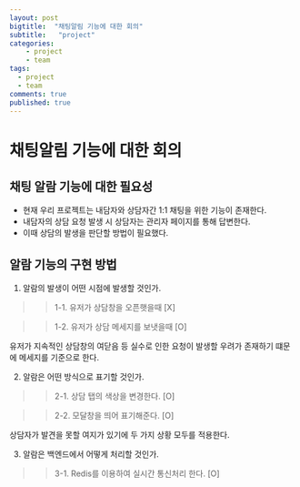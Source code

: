 ```yaml
---
layout: post
bigtitle:  "채팅알림 기능에 대한 회의"
subtitle:   "project"
categories:
    - project
    - team
tags:
  - project
  - team
comments: true
published: true
---
```

# 채팅알림 기능에 대한 회의

## 채팅 알람 기능에 대한 필요성
- 현재 우리 프로젝트는 내담자와 상담자간 1:1 채팅을 위한 기능이 존재한다.
- 내담자의 상담 요청 발생 시 상담자는 관리자 페이지를 통해 답변한다.
- 이때 상담의 발생을 판단할 방법이 필요했다.

## 알람 기능의 구현 방법

1. 알람의 발생이 어떤 시점에 발생할 것인가.
>>1-1. 유저가 상담창을 오픈햇을때 [X]

>>1-2. 유저가 상담 메세지를 보냇을때 [O]

유저가 지속적인 상담창의 여닫음 등 실수로 인한 요청이 발생할 우려가 존재하기 떄문에 메세지를 기준으로 한다. 

2. 알람은 어떤 방식으로 표기할 것인가.
>>2-1. 상담 탭의 색상을 변경한다. [O]

>>2-2. 모달창을 띄어 표기해준다. [O] 

상담자가 발견을 못할 여지가 있기에 두 가지 상황 모두를 적용한다.

3. 알람은 백엔드에서 어떻게 처리할 것인가.
>> 3-1. Redis를 이용하여 실시간 통신처리 한다. [O]


